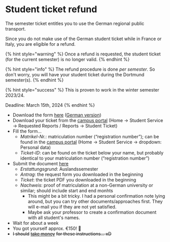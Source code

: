 # Student ticket refund

The semester ticket entitles you to use the German regional public transport.

Since you do not make use of the German student ticket while in France or Italy, you are eligible for a refund.

{% hint style="warning" %}
Once a refund is requested, the student ticket (for the current semester) is no longer valid.
{% endhint %}

{% hint style="info" %}
The refund procedure is done _per semester_. So don't worry, you will have your student ticket during the Dortmund semester(s).
{% endhint %}

{% hint style="success" %}
This is proven to work in the winter semester 2023/24.

Deadline: March 15th, 2024
{% endhint %}

* Download the form [here](https://asta-dortmund.de/wp-content/uploads/wp-media/service/semesterticket/ticketrueckerstattung-antrag-sose23-en.pdf) ([German version](https://asta-dortmund.de/wp-content/uploads/wp-media/service/semesterticket/ticketrueckerstattung-antrag-sose22-de.pdf))
* Download your ticket from the [campus portal](https://www.campus.tu-dortmund.de) (Home → Student Service → Requested Reports / Reports → Student Ticket)
* Fill the form…
  * _Matrikel-Nr._: matriculation number (“registration number”); can be found in the [campus portal](https://www.campus.tu-dortmund.de) (Home → Student Service → dropdown: Personal data)
  * _Ticket-ID_: can be found on the ticket below your name, but probably identical to your matriculation number (“registration number”)
* Submit the document [here](https://asta-dortmund.de/2024/03/06/ticketrueckerstattung/)
  * _Erstattungsgrund_: Auslandssemester
  * _Antrag_: the request form you downloaded in the beginning
  * _Ticket_: the ticket PDF you downloaded in the beginning
  * _Nachweis_: proof of matriculation at a non-German university or similar; should include start and end monhts
    * This might be a bit tricky. I had a personal confirmation note lying around, but you can try other documents/approaches first. They will e-mail you if they are not yet satisfied.
    * Maybe ask your professor to create a confirmation document with all student's names.
* Wait for about a week
* You got yourself approx. €150! 🎉
* ~~I should~~ [~~take money~~](https://www.paypal.me/nicoweio) ~~for these instructions… xD~~
